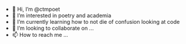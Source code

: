 - 👋 Hi, I’m @ctmpoet
- 👀 I’m interested in poetry and academia
- 🌱 I’m currently learning how to not die of confusion looking at code
- 💞️ I’m looking to collaborate on ...
- 📫 How to reach me ...

<!---
ctmpoet/ctmpoet is a ✨ special ✨ repository because its `README.md` (this file) appears on your GitHub profile.
You can click the Preview link to take a look at your changes.
--->

